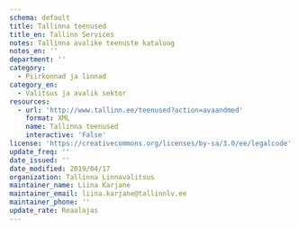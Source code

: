 ```yaml
---
schema: default
title: Tallinna teenused
title_en: Tallinn Services
notes: Tallinna avalike teenuste kataloog
notes_en: ''
department: ''
category:
  - Piirkonnad ja linnad
category_en:
  - Valitsus ja avalik sektor
resources:
  - url: 'http://www.tallinn.ee/teenused?action=avaandmed'
    format: XML
    name: Tallinna teenused
    interactive: 'False'
license: 'https://creativecommons.org/licenses/by-sa/3.0/ee/legalcode'
update_freq: ''
date_issued: ''
date_modified: 2019/04/17
organization: Tallinna Linnavalitsus
maintainer_name: Liina Karjane
maintainer_email: liina.karjane@tallinnlv.ee
maintainer_phone: ''
update_rate: Reaalajas
---
```

